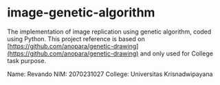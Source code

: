 # image-genetic-algorithm
The implementation of image replication using genetic algorithm, coded using Python. This project reference is based on [https://github.com/anopara/genetic-drawing](https://github.com/anopara/genetic-drawing) and only used for College task purpose.

Name: Revando
NIM: 2070231027
College: Universitas Krisnadwipayana
